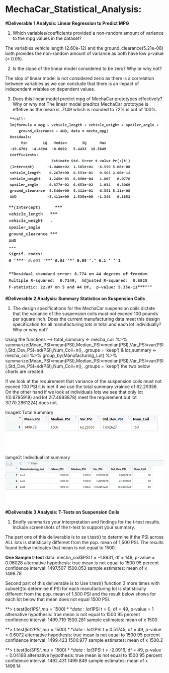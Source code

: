 # MechaCar_Statistical_Analysis:

**#Deliverable 1 Analysis: Linear Regression to Predict MPG**

1. Which variables/coefficients provided a non-random amount of variance to the mpg values in the dataset?

The variables vehicle length (2.60e-12) and the ground_clearance(5.21e-08) both provides the non-random amount of variance as both have low p-value (< 0.05). 

2. Is the slope of the linear model considered to be zero? Why or why not?

The slop of linear model is not considered zerio as there is a correlation between variables as we can conclude that there is an impact of independent vriables on dependent values. 

3. Does this linear model predict mpg of MechaCar prototypes effectively? Why or why not
The linear model preditcs MechaCar prototype is effetive as the mean is .7149 which is rounded to 72% is out of 100%.

![](Images/dil1.PNG)
![](Images/dil1.2.PNG)

**#Deliverable 2 Analysis: Summary Statistics on Suspension Coils**

1. The design specifications for the MechaCar suspension coils dictate that the variance of the suspension coils must not exceed 100 pounds per square inch. Does the current manufacturing data meet this design specification for all manufacturing lots in total and each lot individually? Why or why not?

Using the functions --> total_summary <- mecha_coil %>% summarize(Mean_PSI=mean(PSI),Median_PSI=median(PSI),Var_PSI=var(PSI),Std_Dev_PSI=sd(PSI),Num_Coil=n(), .groups = 'keep') & lot_summary <- mecha_coil %>% group_by(Manufacturing_Lot) %>% summarize(Mean_PSI=mean(PSI),Median_PSI=median(PSI),Var_PSI=var(PSI),Std_Dev_PSI=sd(PSI),Num_Coil=n(), .groups = 'keep') the two below charts are created.

If we look at the requirement that variance of the suspension coils must not exceed 100 PSI it is met if we use the total summary vraince of 62.29356. On the other hand if we look at individuals lots we see that only lot 1(0.9795918) and lot 2(7.4693878) meet the requirement but lot 3(170.2861224) does not.


Image1: Total Summary
![](Images/Totalsummary.PNG)
Iamge2: Individual lot summary
![](Images/lotsummary.PNG)

**#Deliverable 3 Analysis: T-Tests on Suspension Coils**

1. Briefly summarize your interpretation and findings for the t-test results. Include screenshots of the t-test to support your summary.

The part one of this deliverable is to se t.test() to determine if the PSI across ALL lots is statistically different from the pop. mean of 1,500 PSI. The results found below indicates that mean is not equal to 1500.



**One Sample t-test**
data:  mecha_coil$PSI
t = -1.8931, df = 149, p-value = 0.06028
alternative hypothesis: true mean is not equal to 1500
95 percent confidence interval:
 1497.507 1500.053
sample estimates:
mean of x 
  1498.78
  
Second part of this deliverable is to Use t.test() function 3 more times with subset()to determine if PSI for each manufacturing lot is statistically different from the pop. mean of 1,500 PSI and the result below shows for each lot below that mean does not equal 1500 PSI. 


**> t.test(lot1$PSI,mu=1500)**
data:  lot1$PSI
t = 0, df = 49, p-value = 1
alternative hypothesis: true mean is not equal to 1500
95 percent confidence interval:
 1499.719 1500.281
sample estimates:
mean of x 
     1500

**> t.test(lot2$PSI,mu=1500)**
data:  lot2$PSI
t = 0.51745, df = 49, p-value = 0.6072
alternative hypothesis: true mean is not equal to 1500
95 percent confidence interval:
 1499.423 1500.977
sample estimates:
mean of x 
   1500.2
   
**> t.test(lot3$PSI,mu=1500)**
data:  lot3$PSI
t = -2.0916, df = 49, p-value = 0.04168
alternative hypothesis: true mean is not equal to 1500
95 percent confidence interval:
 1492.431 1499.849
sample estimates:
mean of x 
  1496.14 
